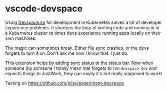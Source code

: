 # vscode-devspace

Using [Devspace.sh](https://devspace.sh) for development in Kubernetes solves a lot of developer experience problems. It shortens the loop of writing code and running in in a Kubernetes cluster to times devs experience running apps locally on their own machines.

The magic can sometimes break. Either file sync crashes, or the devs forgets to turn it on. Don't ask me how I know that. I just do.

This extension helps by adding sync status to the status bar. Now when someone (by someone I totally mean me) forgets to run `devspace dev` and expects things to JustWork, they can easily it's not really supposed to work!

Testing on https://github.com/plisy/experiment-devspace